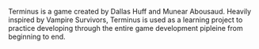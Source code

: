 Terminus is a game created by Dallas Huff and Munear Abousaud. Heavily inspired by Vampire Survivors, Terminus is used as a learning project to practice developing through the entire game development pipleine from beginning to end.
